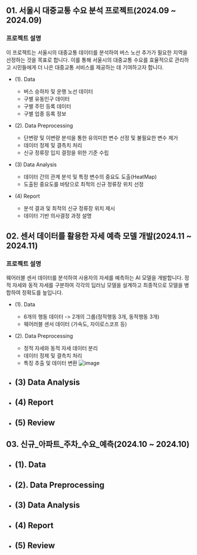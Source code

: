 ## 01. 서울시 대중교통 수요 분석 프로젝트(2024.09 ~ 2024.09)
### 프로젝트 설명
이 프로젝트는 서울시의 대중교통 데이터를 분석하여 버스 노선 추가가 필요한 지역을 선정하는 것을 목표로 합니다. 이를 통해 서울시의 대중교통 수요를 효율적으로 관리하고 시민들에게 더 나은 대중교통 서비스를 제공하는 데 기여하고자 합니다.
- (1). Data
    - 버스 승하차 및 운행 노선 데이터
    - 구별 유동인구 데이터
    - 구별 주민 등록 데이터
    - 구별 업종 등록 정보
      
- (2). Data Preprocessing
    - 단변량 및 이변량 분석을 통한 유의미한 변수 선정 및 불필요한 변수 제거
    - 데이터 정제 및 결측치 처리
    - 신규 정류장 입지 결정을 위한 기준 수립

- (3) Data Analysis
    - 데이터 간의 관계 분석 및 특정 변수의 중요도 도출(HeatMap)
    - 도출된 중요도를 바탕으로 최적의 신규 정류장 위치 선정
      
- (4) Report
    - 분석 결과 및 최적의 신규 정류장 위치 제시
    - 데이터 기반 의사결정 과정 설명

## 02. 센서 데이터를 활용한 자세 예측 모델 개발(2024.11 ~ 2024.11)
### 프로젝트 설명
웨어러블 센서 데이터를 분석하여 사용자의 자세를 예측하는 AI 모델을 개발합니다. 정적 자세와 동적 자세를 구분하여 각각의 딥러닝 모델을 설계하고 최종적으로 모델을 병합하여 정확도를 높입니다.
- (1). Data
    - 6개의 행동 데이터 -> 2개의 그룹(정적행동 3개, 동적행동 3개)
    - 웨어러블 센서 데이터 (가속도, 자이로스코프 등)
      
- (2). Data Preprocessing
    - 정적 자세와 동적 자세 데이터 분리
    - 데이터 정제 및 결측치 처리
    - 특징 추출 및 데이터 변환
![image](https://github.com/user-attachments/assets/9cf29c52-5346-4b76-86f7-f15957f86978)

- (3) Data Analysis
    - 
      
- (4) Report
    - 

- (5) Review
    -

## 03. 신규_아파트_주차_수요_예측(2024.10 ~ 2024.10)
- (1). Data
    - 
      
- (2). Data Preprocessing
    - 

- (3) Data Analysis
    - 
      
- (4) Report
    - 

- (5) Review
    -


